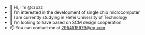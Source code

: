 - 👋 Hi, I’m @crpzz
- 👀 I’m interested in the development of single chip microcomputer
- 🌱 I am currently studying in Hefei University of Technology
- 💞️ I’m looking to have based on SCM design cooperation
- 📫 You can contact me at 2954515979@qq.com

